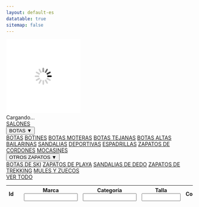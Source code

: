 ```yaml
---
layout: default-es
datatable: true
sitemap: false
---
```


<div id="loader" class="full-screen">
    <img class="center-image" src="/assets/images/loading.gif"/>
    <div class="load-text center">Cargando...</div>
</div>

<div class="navbar" onload="alignTop()">
  <a href="/es/categorias/salones.html">SALONES</a>
  <div class="dropdown">
      <button id="boots-menu-btn" class="dropbtn" onclick="showMenu('boots-menu')">BOTAS ▼
      </button>
      <div class="dropdown-content" id="boots-menu">
        <a href="/es/categorias/botas.html">BOTAS</a>
        <a href="/es/categorias/botines.html">BOTINES</a>
        <a href="/es/categorias/botines-biker.html">BOTAS MOTERAS</a>
        <a href="/es/categorias/botines-tejanos.html">BOTAS TEJANAS</a>
        <a href="/es/categorias/botas-altas.html">BOTAS ALTAS</a>
      </div>
  </div> 
  <a href="/es/categorias/bailarinas.html">BAILARINAS</a>
  <a href="/es/categorias/sandalias.html">SANDALIAS</a>
  <a href="/es/categorias/deportivas.html">DEPORTIVAS</a>
  <a href="/es/categorias/espadrillas.html">ESPADRILLAS</a>
  <a href="/es/categorias/zapatos-cordones.html">ZAPATOS DE CORDONES</a>  
  <a href="/es/categorias/mocasines.html">MOCASINES</a>
  <div class="dropdown">
      <button id="other-menu-btn" class="dropbtn" onclick="showMenu('other-menu')">OTROS ZAPATOS ▼
      </button>
      <div class="dropdown-content" id="other-menu">
        <a href="/es/categorias/botas-ski.html">BOTAS DE SKI</a>
        <a href="/es/categorias/playa.html">ZAPATOS DE PLAYA</a>
        <a href="/es/categorias/sandalias-dedo.html">SANDALIAS DE DEDO</a>
        <a href="/es/categorias/zapatos-trekking.html">ZAPATOS DE TREKKING</a>
        <a href="/es/categorias/mules-zuecos.html">MULES Y ZUECOS</a>
      </div>
  </div> 
  <a href="/es/categorias/zapatos.html">VER TODO</a>
</div>

<div class="datatable-begin">
    <table id="example" class="display" style="width:100%">
        <thead>
            <tr>
                <th scope="col">Id</th>
                <th scope="col"></th>
                <th scope="col">Marca<br><input type="search" id="column2" size="15"/></th>
                <th scope="col">Categoría<br><input type="search" id="column3" size="15"/></th>
                <th scope="col">Talla<br><input type="search" id="column4" size="10"/></th>
                <th scope="col">Colores</th>
                <th scope="col">Precio actual</th>
                <th scope="col">Precio máx.</th>
                <th scope="col">Precio min.</th>
                <th scope="col">Descuento actual</th>
            </tr>
        </thead>
    </table>
</div>

<script type="text/javascript">

    function showMenu(menuId) {
        document.getElementById(menuId).classList.toggle("show");
    }

    function hideMenu(menuId) {
        var myDropdown = document.getElementById(menuId);
        if (myDropdown.classList.contains('show')) {
          myDropdown.classList.remove('show');
        }
    }

    window.onclick = function(e) {  
        if(e.target.id =='boots-menu-btn')  {
            hideMenu("other-menu");
        } else if(e.target.id =='other-menu-btn')  {
            hideMenu("boots-menu");
        } else {
            hideMenu("other-menu");
            hideMenu("boots-menu");
        }
    }

    window.onload = function() {
        document.getElementById("content-container").classList.add("content-list-page");
    }
</script>